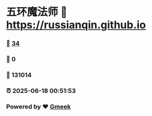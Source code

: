 # 五环魔法师 :link: https://russianqin.github.io 
### :page_facing_up: [34](https://russianqin.github.io/tag.html) 
### :speech_balloon: 0 
### :hibiscus: 131014 
### :alarm_clock: 2025-06-18 00:51:53 
### Powered by :heart: [Gmeek](https://github.com/Meekdai/Gmeek)

